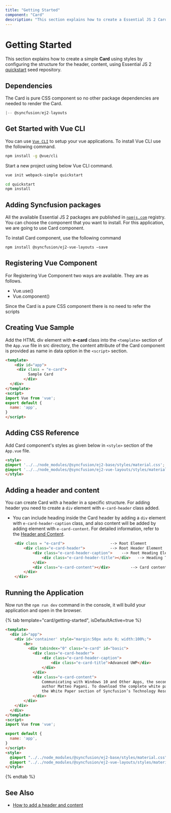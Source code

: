 ```yaml
---
title: "Getting Started"
component: "Card"
description: "This section explains how to create a Essential JS 2 Card control in the Vue application with its basic features."
---
```


# Getting Started

This section explains how to create a simple **Card** using styles by configuring the structure for the header, content, using Essential JS 2
[quickstart](https://github.com/syncfusion/ej2-quickstart.git) seed repository.

## Dependencies

The Card is pure CSS component so no other package dependencies are needed to render the Card.

```js
|-- @syncfusion/ej2-layouts
```

## Get Started with Vue CLI

You can use [`Vue CLI`](https://github.com/vuejs/vue-cli) to setup your vue applications.
To install Vue CLI use the following command.

```bash
npm install -g @vue/cli
```

Start a new project using below Vue CLI command.

```bash
vue init webpack-simple quickstart

cd quickstart
npm install

```

## Adding Syncfusion packages

All the available Essential JS 2 packages are published in [`npmjs.com`](https://www.npmjs.com/~syncfusionorg) registry.
You can choose the component that you want to install. For this application, we are going to use Card component.

To install Card component, use the following command

```bash
npm install @syncfusion/ej2-vue-layouts –save
```

## Registering Vue Component

For Registering Vue Component two ways are available. They are as follows.
* Vue.use()
* Vue.component()

Since the Card is a pure CSS component there is no need to refer the scripts

## Creating Vue Sample

Add the HTML div element with **e-card** class into the `<template>` section of the `App.vue` file in src directory,
the content attribute of the Card component is provided as name in data option in the `<script>` section.

```html
<template>
    <div id="app">
     <div class = "e-card">
          Sample Card
        </div>
  </div>
</template>
<script>
import Vue from 'vue';
export default {
  name: 'app',
}
</script>
```

## Adding CSS Reference

Add Card component's styles as given below in `<style>` section of the `App.vue` file.

```html
<style>
@import '../../node_modules/@syncfusion/ej2-base/styles/material.css';
@import '../../node_modules/@syncfusion/ej2-vue-layouts/styles/material.css';
</style>
```

## Adding a header and content

You can create Card with a header in a specific structure. For adding header you need to create a `div` element with `e-card-header` class added.

* You can include heading inside the Card header by adding a `div` element with `e-card-header-caption` class, and also content will be added
 by adding element with `e-card-content`. For detailed information, refer to the [Header and Content](./header-content/).

```html
    <div class = "e-card">                    --> Root Element
        <div class="e-card-header">           --> Root Header Element
            <div class="e-card-header-caption">    --> Root Heading Element
                <div class="e-card-header-title"></div>   --> Heading Title Element
            </div>
            <div class="e-card-content"></div>         --> Card content Element
        </div>
    </div>
```

## Running the Application

Now run the `npm run dev` command in the console, it will build your application and open in the browser.

{% tab template="card/getting-started", isDefaultActive=true %}

```html
<template>
  <div id="app">
    <div id='container' style="margin:50px auto 0; width:100%;">
        <br>
          <div tabindex="0" class="e-card" id="basic">
            <div class="e-card-header">
                <div class="e-card-header-caption">
                    <div class="e-card-title">Advanced UWP</div>
                </div>
            </div>
            <div class="e-card-content">
                Communicating with Windows 10 and Other Apps, the second in a five-part series written by Succinctly series
                author Matteo Pagani. To download the complete white paper, and other papers in the series, visit
                the White Paper section of Syncfusion’s Technology Resource Portal.
            </div>
        </div>
    </div>
  </div>
</template>
<script>
import Vue from 'vue';

export default {
  name: 'app',
}
</script>
<style>
  @import "../../node_modules/@syncfusion/ej2-base/styles/material.css";
  @import "../../node_modules/@syncfusion/ej2-vue-layouts/styles/material.css";
</style>
```

{% endtab %}

## See Also

* [How to add a header and content](header-content/)